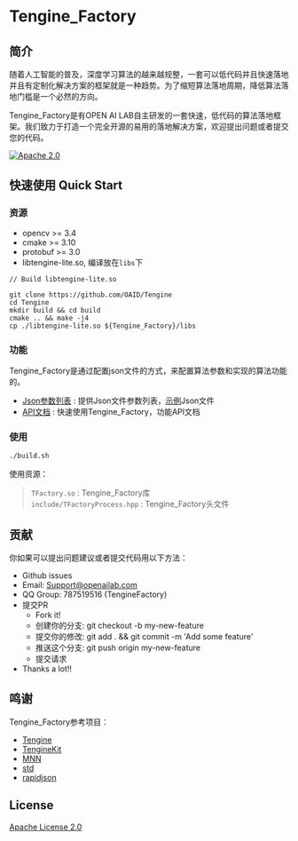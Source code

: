 # Tengine_Factory

## 简介
随着人工智能的普及，深度学习算法的越来越规整，一套可以低代码并且快速落地并且有定制化解决方案的框架就是一种趋势。为了缩短算法落地周期，降低算法落地门槛是一个必然的方向。

Tengine_Factory是有OPEN AI LAB自主研发的一套快速，低代码的算法落地框架。我们致力于打造一个完全开源的易用的落地解决方案，欢迎提出问题或者提交您的代码。

[![Apache 2.0](https://img.shields.io/crates/l/r)](LICENSE)  

## 快速使用 Quick Start
### 资源
- opencv >= 3.4
- cmake >= 3.10
- protobuf >= 3.0
- libtengine-lite.so, 编译放在```libs```下
```
// Build libtengine-lite.so

git clone https://github.com/OAID/Tengine
cd Tengine
mkdir build && cd build
cmake .. && make -j4
cp ./libtengine-lite.so ${Tengine_Factory}/libs
```

### 功能
Tengine_Factory是通过配置json文件的方式，来配置算法参数和实现的算法功能的。
- [Json参数列表](https://github.com/OAID/TFactory/wiki/Json) : 提供Json文件参数列表，[示例](test/jsonFile/config.json)Json文件
- [API文档](https://github.com/OAID/TFactory/wiki/API) : 快速使用Tengine_Factory，功能API文档
### 使用
```bash
./build.sh
```
使用资源：
> ```TFactory.so```  : Tengine_Factory库   
```include/TFactoryProcess.hpp``` : Tengine_Factory头文件

## 贡献
你如果可以提出问题建议或者提交代码用以下方法：
- Github issues
- Email: [Support@openailab.com](Support@openailab.com)
- QQ Group: 787519516 (TengineFactory)
- 提交PR
    - Fork it!
    - 创建你的分支: git checkout -b my-new-feature
    - 提交你的修改: git add . && git commit -m 'Add some feature'
    - 推送这个分支: git push origin my-new-feature
    - 提交请求
- Thanks a lot!!

## 鸣谢
Tengine_Factory参考项目：
- [Tengine](https://github.com/OAID/Tengine)
- [TengineKit](https://github.com/OAID/TengineKit)
- [MNN](https://github.com/alibaba/MNN)
- [std](https://github.com/nothings/stb)
- [rapidjson](https://github.com/Tencent/rapidjson)

## License
[Apache License 2.0](LICENSE)